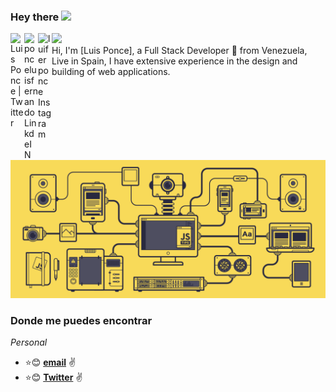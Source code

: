 ### Hey there <img src="https://media.giphy.com/media/hvRJCLFzcasrR4ia7z/giphy.gif" width="25px">
<a href="https://twitter.com/luiferponce">
  <img align="left" alt="Luis Ponce | Twitter" width="22px" src="https://cdn.jsdelivr.net/npm/simple-icons@v3/icons/twitter.svg" />
</a>
<a href="https://www.linkedin.com/in/ponceluisfernando/">
  <img align="left" alt="ponceluisfernando LinkdeIN" width="22px" src="https://cdn.jsdelivr.net/npm/simple-icons@v3/icons/linkedin.svg" />
</a>
<a href="https://www.instagram.com/luiferponce/">
  <img align="left" alt="luiferponce Instagram" width="22px" src="https://cdn.jsdelivr.net/npm/simple-icons@v3/icons/instagram.svg" />
</a>

![](https://visitor-badge.glitch.me/badge?page_id=luisFernandoPonce.luisFernandoPonce)
<br />
Hi, I'm [Luis Ponce], a Full Stack Developer 🚀 from Venezuela, Live in Spain, I have extensive experience in the design and building of web applications.
<br />
<br />

<img  src="https://raw.githubusercontent.com/hebertdev/hebertdev/master/img/javascript.gif" />

### Donde me puedes encontrar

_Personal_
- :star::blush: **[email](https://luiferponce@gmail.com)** :v:
- :star::blush: **[Twitter](https://twitter.com/luiferponce)** :v:
